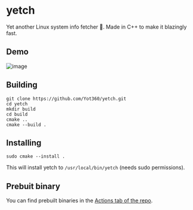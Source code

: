 # yetch
Yet another Linux system info fetcher 🚀.
Made in C++ to make it blazingly fast.

## Demo
![image](https://github.com/user-attachments/assets/bde7c157-fc23-413a-bb90-046f5fc0bd3f)

## Building
```
git clone https://github.com/Yot360/yetch.git
cd yetch
mkdir build
cd build
cmake ..
cmake --build .
```

## Installing 
```
sudo cmake --install .
```
This will install yetch to `/usr/local/bin/yetch` (needs sudo permissions).

## Prebuit binary
You can find prebuilt binaries in the [Actions tab of the repo](https://github.com/Yot360/yetch/actions).
